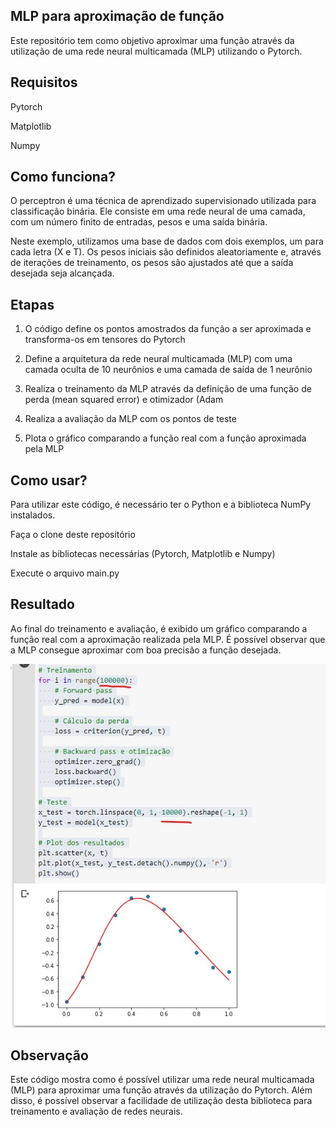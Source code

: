## MLP para aproximação de função
Este repositório tem como objetivo aproximar uma função através da utilização de uma rede neural multicamada (MLP) utilizando o Pytorch.

## Requisitos

Pytorch

Matplotlib

Numpy

## Como funciona?

O perceptron é uma técnica de aprendizado supervisionado utilizada para classificação binária. Ele consiste em uma rede neural de uma camada, com um número finito de entradas, pesos e uma saída binária.

Neste exemplo, utilizamos uma base de dados com dois exemplos, um para cada letra (X e T). Os pesos iniciais são definidos aleatoriamente e, através de iterações de treinamento, os pesos são ajustados até que a saída desejada seja alcançada.


## Etapas

1. O código define os pontos amostrados da função a ser aproximada e transforma-os em tensores do Pytorch

2. Define a arquitetura da rede neural multicamada (MLP) com uma camada oculta de 10 neurônios e uma camada de saída de 1 neurônio

3. Realiza o treinamento da MLP através da definição de uma função de perda (mean squared error) e otimizador (Adam

4. Realiza a avaliação da MLP com os pontos de teste

5. Plota o gráfico comparando a função real com a função aproximada pela MLP

## Como usar?

Para utilizar este código, é necessário ter o Python e a biblioteca NumPy instalados.

Faça o clone deste repositório

Instale as bibliotecas necessárias (Pytorch, Matplotlib e Numpy)

Execute o arquivo main.py

## Resultado
Ao final do treinamento e avaliação, é exibido um gráfico comparando a função real com a aproximação realizada pela MLP. É possível observar que a MLP consegue aproximar com boa precisão a função desejada.

![alt text](https://github.com/marcus1298/MachineLearningBasics/blob/main/08%20-%20Functional%20Approach/8Resultado.jpg)


## Observação
Este código mostra como é possível utilizar uma rede neural multicamada (MLP) para aproximar uma função através da utilização do Pytorch. Além disso, é possível observar a facilidade de utilização desta biblioteca para treinamento e avaliação de redes neurais.

